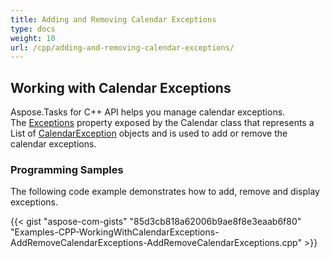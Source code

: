 ```yaml
---
title: Adding and Removing Calendar Exceptions
type: docs
weight: 10
url: /cpp/adding-and-removing-calendar-exceptions/
---
```


## **Working with Calendar Exceptions**
Aspose.Tasks for C++ API helps you manage calendar exceptions. The [Exceptions](https://apireference.aspose.com/tasks/cpp/class/aspose.tasks.calendar_exception) property exposed by the Calendar class that represents a List of [CalendarException](https://apireference.aspose.com/tasks/cpp/class/aspose.tasks.calendar_exception) objects and is used to add or remove the calendar exceptions.
### **Programming Samples**
The following code example demonstrates how to add, remove and display exceptions.

{{< gist "aspose-com-gists" "85d3cb818a62006b9ae8f8e3eaab6f80" "Examples-CPP-WorkingWithCalendarExceptions-AddRemoveCalendarExceptions-AddRemoveCalendarExceptions.cpp" >}}
